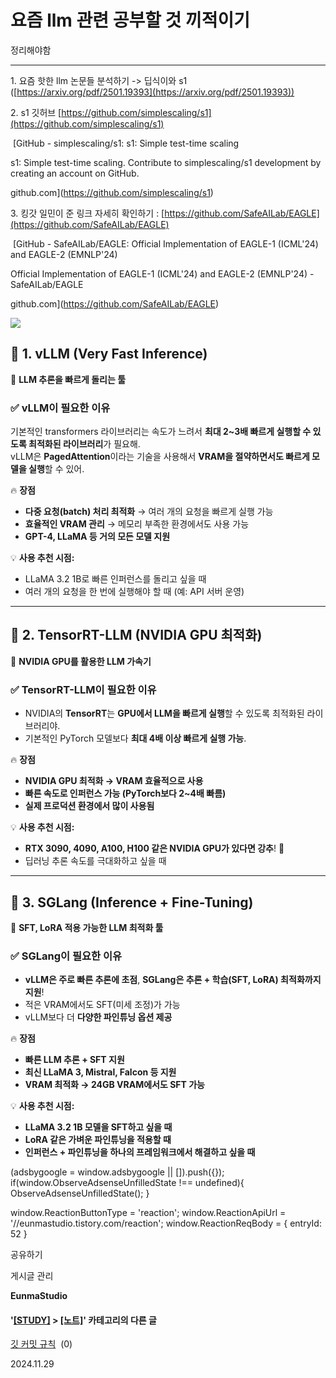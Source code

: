 
# 요즘 llm 관련 공부할 것 끼적이기

정리해야함

* * *

1\. 요즘 핫한 llm 논문들 분석하기 -> 딥식이와 s1 ([https://arxiv.org/pdf/2501.19393](https://arxiv.org/pdf/2501.19393))

2\. s1 깃허브 [https://github.com/simplescaling/s1](https://github.com/simplescaling/s1)

 [GitHub - simplescaling/s1: s1: Simple test-time scaling

s1: Simple test-time scaling. Contribute to simplescaling/s1 development by creating an account on GitHub.

github.com](https://github.com/simplescaling/s1)

3\. 킹갓 일민이 준 링크 자세히 확인하기 : [https://github.com/SafeAILab/EAGLE](https://github.com/SafeAILab/EAGLE)

 [GitHub - SafeAILab/EAGLE: Official Implementation of EAGLE-1 (ICML'24) and EAGLE-2 (EMNLP'24)

Official Implementation of EAGLE-1 (ICML'24) and EAGLE-2 (EMNLP'24) - SafeAILab/EAGLE

github.com](https://github.com/SafeAILab/EAGLE)

![](https://blog.kakaocdn.net/dn/AJIb1/btsMdIZRkae/TcKkytWabIqDv8wh3j8WNK/img.png)

**🚀 1. vLLM (Very Fast Inference)**
------------------------------------

📌 **LLM 추론을 빠르게 돌리는 툴**

### **✅ vLLM이 필요한 이유**

기본적인 transformers 라이브러리는 속도가 느려서 **최대 2~3배 빠르게 실행할 수 있도록 최적화된 라이브러리**가 필요해.  
vLLM은 **PagedAttention**이라는 기술을 사용해서 **VRAM을 절약하면서도 빠르게 모델을 실행**할 수 있어.

🔥 **장점**

*   **다중 요청(batch) 처리 최적화** → 여러 개의 요청을 빠르게 실행 가능
*   **효율적인 VRAM 관리** → 메모리 부족한 환경에서도 사용 가능
*   **GPT-4, LLaMA 등 거의 모든 모델 지원**

💡 **사용 추천 시점:**

*   LLaMA 3.2 1B로 빠른 인퍼런스를 돌리고 싶을 때
*   여러 개의 요청을 한 번에 실행해야 할 때 (예: API 서버 운영)

* * *

**🚀 2. TensorRT-LLM (NVIDIA GPU 최적화)**
---------------------------------------

📌 **NVIDIA GPU를 활용한 LLM 가속기**

### **✅ TensorRT-LLM이 필요한 이유**

*   NVIDIA의 **TensorRT**는 **GPU에서 LLM을 빠르게 실행**할 수 있도록 최적화된 라이브러리야.
*   기본적인 PyTorch 모델보다 **최대 4배 이상 빠르게 실행 가능**.

🔥 **장점**

*   **NVIDIA GPU 최적화 → VRAM 효율적으로 사용**
*   **빠른 속도로 인퍼런스 가능 (PyTorch보다 2~4배 빠름)**
*   **실제 프로덕션 환경에서 많이 사용됨**

💡 **사용 추천 시점:**

*   **RTX 3090, 4090, A100, H100 같은 NVIDIA GPU가 있다면 강추**! 🚀
*   딥러닝 추론 속도를 극대화하고 싶을 때

* * *

**🚀 3. SGLang (Inference + Fine-Tuning)**
------------------------------------------

📌 **SFT, LoRA 적용 가능한 LLM 최적화 툴**

### **✅ SGLang이 필요한 이유**

*   **vLLM은 주로 빠른 추론에 초점**, **SGLang은 추론 + 학습(SFT, LoRA) 최적화까지 지원**!
*   적은 VRAM에서도 SFT(미세 조정)가 가능
*   vLLM보다 더 **다양한 파인튜닝 옵션 제공**

🔥 **장점**

*   **빠른 LLM 추론 + SFT 지원**
*   **최신 LLaMA 3, Mistral, Falcon 등 지원**
*   **VRAM 최적화 → 24GB VRAM에서도 SFT 가능**

💡 **사용 추천 시점:**

*   **LLaMA 3.2 1B 모델을 SFT하고 싶을 때**
*   **LoRA 같은 가벼운 파인튜닝을 적용할 때**
*   **인퍼런스 + 파인튜닝을 하나의 프레임워크에서 해결하고 싶을 때**

(adsbygoogle = window.adsbygoogle || \[\]).push({}); if(window.ObserveAdsenseUnfilledState !== undefined){ ObserveAdsenseUnfilledState(); }

window.ReactionButtonType = 'reaction'; window.ReactionApiUrl = '//eunmastudio.tistory.com/reaction'; window.ReactionReqBody = { entryId: 52 }

공유하기

게시글 관리

**EunmaStudio**

#### '[\[STUDY\]](/category/%5BSTUDY%5D) > [\[노트\]](/category/%5BSTUDY%5D/%5B%EB%85%B8%ED%8A%B8%5D)' 카테고리의 다른 글

[깃 커밋 규칙](/33)  (0)

2024.11.29
            